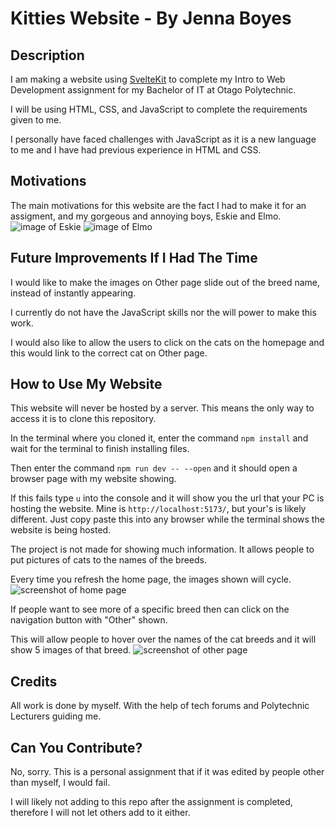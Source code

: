 # Kitties Website - By Jenna Boyes
## Description
I am making a website using [SvelteKit](https://kit.svelte.dev/) to complete my Intro to Web Development assignment for my Bachelor of IT at Otago Polytechnic.

I will be using HTML, CSS, and JavaScript to complete the requirements given to me. 

I personally have faced challenges with JavaScript as it is a new language to me and I have had previous experience in HTML and CSS.


## Motivations
The main motivations for this website are the fact I had to make it for an assigment, and my gorgeous and annoying boys, Eskie and Elmo.
![image of Eskie](https://cdn.discordapp.com/attachments/611056044176703489/1172100591854555198/20230109_153105.jpg?ex=655f16bd&is=654ca1bd&hm=4fb27e8d5c6c72ca307c49d42f246878296dbde78bce0bc22dca56b89923aa08&)
![image of Elmo](https://github.com/lolyay270/svelte_2023/assets/127159745/d1541756-6731-4b1e-93e3-20fb260e9f25)


## Future Improvements If I Had The Time
I would like to make the images on Other page slide out of the breed name, instead of instantly appearing.

I currently do not have the JavaScript skills nor the will power to make this work.

I would also like to allow the users to click on the cats on the homepage and this would link to the correct cat on Other page.


## How to Use My Website
This website will never be hosted by a server. This means the only way to access it is to clone this repository. 

In the terminal where you cloned it, enter the command `npm install` and wait for the terminal to finish installing files.

Then enter the command `npm run dev -- --open` and it should open a browser page with my website showing.

If this fails type `u` into the console and it will show you the url that your PC is hosting the website. Mine is `http://localhost:5173/`, but your's is likely different. 
Just copy paste this into any browser while the terminal shows the website is being hosted.


The project is not made for showing much information. It allows people to put pictures of cats to the names of the breeds.

Every time you refresh the home page, the images shown will cycle.
![screenshot of home page](https://github.com/lolyay270/svelte_2023/assets/127159745/a910b033-ebd8-46c2-8170-cf1abbd65e07)

If people want to see more of a specific breed then can click on the navigation button with "Other" shown.

This will allow people to hover over the names of the cat breeds and it will show 5 images of that breed.
![screenshot of other page](https://github.com/lolyay270/svelte_2023/assets/127159745/44241457-9a87-4081-bfa4-8f6c530dd350)


## Credits
All work is done by myself. With the help of tech forums and Polytechnic Lecturers guiding me. 

## Can You Contribute?
No, sorry. This is a personal assignment that if it was edited by people other than myself, I would fail.

I will likely not adding to this repo after the assignment is completed, therefore I will not let others add to it either.

